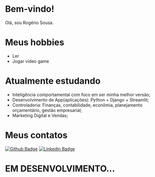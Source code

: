 # Bem-vindo!

Olá, sou Rogério Sousa.

# Meus hobbies
- Ler
- Jogar vídeo game

# Atualmente estudando
- Inteligência comportamental com foco em ser minha melhor versão;
- Desenvolvimento de App(aplicações): Python + Django + Streamlit;
- Controladoria: Finanças, contabilidade, econômia, planejamento orçamentário, gestão empresarial;
- Marketing Digital e Vendas;


# Meus contatos
[![Github Badge](https://img.shields.io/badge/-Github-000?style=flat-square&logo=Github&logoColor=white&link=https://github.com/rogerio3c)](https://github.com/rogerio3c)
[![Linkedin Badge](https://img.shields.io/badge/-LinkedIn-blue?style=flat-square&logo=Linkedin&logoColor=white&link=https://www.linkedin.com/in/rog%C3%A9rio-sousa-82902244/)](https://www.linkedin.com/in/rog%C3%A9rio-sousa-82902244/)

# EM DESENVOLVIMENTO...

